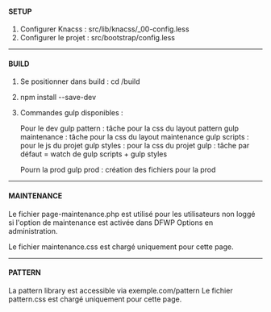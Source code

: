 #### SETUP

1. Configurer Knacss : src/lib/knacss/_00-config.less
2. Configurer le projet : src/bootstrap/config.less

----------

#### BUILD
1. Se positionner dans build : cd /build
2. npm install --save-dev
3. Commandes gulp disponibles :

	Pour le dev
	gulp pattern : tâche pour la css du layout pattern
	gulp maintenance : tâche pour la css du layout maintenance
	gulp scripts : pour le js du projet
	gulp styles : pour la css du projet
	gulp : tâche par défaut = watch de gulp scripts + gulp styles
	
	Pourn la prod
	gulp prod : création des fichiers pour la prod

----------

#### MAINTENANCE
Le fichier page-maintenance.php est utilisé pour les utilisateurs non loggé si l'option de
maintenance est activée dans DFWP Options en administration.

Le fichier maintenance.css est chargé uniquement pour cette page.

----------

#### PATTERN
La pattern library est accessible via exemple.com/pattern
Le fichier pattern.css est chargé uniquement pour cette page.